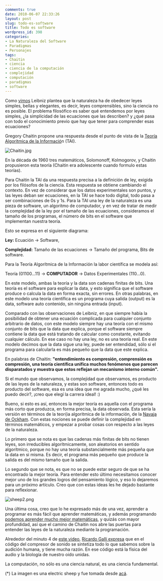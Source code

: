 ```yaml
---
comments: true
date: 2010-06-07 22:33:26
layout: post
slug: todo-es-software
title: Todo es software
wordpress_id: 398
categories:
- La Naturaleza del Software
- Paradigmas
- Personajes
tags:
- Chaitin
- ciencia
- ciencia de la computación
- complejidad
- computación
- paradigmas
- software
---
```


Como [vimos](http://www.lnds.net/blog/2010/06/leibniz-y-la-simplicidad-de-las-leyes-de-la-naturaleza.html) Leibniz plantea que la naturaleza ha de obedecer leyes simples, bellas y elegantes, es decir, leyes comprensibles, sino la ciencia no es posible. El problema filosófico es saber qué entendemos por leyes simples, ¿la simplicidad de las ecuaciones que las describen? y ¿qué pasa con todo el conocimiento previo que hay que tener para comprender esas ecuaciones?

  


Gregory Chaitin propone una respuesta desde el punto de vista de la [Teoría Algoritmica de la Informació](http://es.wikipedia.org/wiki/Teor%C3%ADa_algor%C3%ADtmica_de_la_informaci%C3%B3n)n (TAI).

  


![Chaitin.jpg](http://www.lnds.net/blog/images/Chaitin.jpg)

En la década de 1960 tres matemáticos, Solomonoff, Kolmogorov, y Chaitin propusieron esta teoría (Chaitin era adolescente cuando formulo estas teorías).

  


Para Chaitin la TAI da una  respuesta  precisa a la definición de ley, exigida por los filósofos de la ciencia. Esta respuesta se obtiene cambiando el contexto. En vez de considerar que los datos experimentales son puntos, y las leyes deban ser ecuaciones, en la TAI se hace todo digital, todo pasa a ser combinaciones de 0s y 1s. Para la TAI una ley de la naturaleza es una pieza de software, un algoritmo de computador, y en vez de tratar de medir la complejidad de la ley por el tamaño de las ecuaciones, consideramos el tamaño de los programas, el número de bits en el software que implementan nuestra teoría.

  


Esto se expresa en el siguiente diagrama:

  


**Ley:** Ecuación → Software,

**Complejidad:** Tamaño de las ecuaciones → Tamaño del programa, Bits de software.

Para la Teoría Algorítmica de la Información la labor científica se modela así:

Teoría (01100...11) → **COMPUTADOR** → Datos Experimentales (110...0).

  







En este modelo, ambas la teoría y la data son cadenas finitas de bits. Una teoría es el software para explicar la data, y esto significa que el software produce o calcula la data en forma exacta, sin errores. En otras palabras, en este modelo una teoría científica es un programa cuya salida (output) es la data, software auto contenido, sin ningúna entrada (input).

Comparado con las observaciones de Leibniz, en que siempre había la posibilidad de obtener una ecuación complicada para cualquier conjunto arbitrario de datos, con este modelo siempre hay una teoría con el mismo conjunto de bits que la data que explica, porque el software siempre contiene la data que está tratando de calcular como constante, evitando cualquier cálculo. En ese caso no hay una ley, no es una teoría real. En este modelo decimos que la data sigue una ley, puede ser entendidad, sólo si el programa para calcularla es más pequeño que la data que este explica.

En palabras de Chaitin: **"entendimiento es compresión, comprensión es compresión, una teoría científica unifica muchos fenómenos que parecen disparatados y muestra que estos reflejan un mecanismo interno común".**

Si el mundo que observamos, la complejidad que observamos, es producto de las leyes de la naturaleza, y estas son software, entonces todo es producto del software, esa es una idea que me agrada mucho, ¿qué les puedo decir?, ¡creo que elegí la carrera ideal! :)

Bueno, si esto es así, entonces la mejor teoría es aquella con el programa más corto que produzca, en forma precisa, la data observada. Esta sería la versión en términos de la teor{ia algoritmica de la información, de la [Navaja de Ockham](http://es.wikipedia.org/wiki/Navaja_de_Ockham). Con estas nociones se puede  definir la complejidad en términos matemáticos, y empezar a probar cosas con respecto a las leyes de la naturaleza.

Lo primero que se nota es que las cadenas más finitas de bits no tienen leyes, son irreducibles algorítmicamente, son aleatorios en sentido algorítmico, porque no hay una teoría substancialmente más pequeña que la data en si misma. Es decir, el programa más pequeño que produce la salida es del mismo tamaño que la salida.

Lo segundo que se nota, es que no se puede estar seguro de que se ha encontrado la mejor teoría. Para entender esto último necesitamos conocer mejor uno de los grandes logros del pensamiento lógico, y eso lo dejaremos para un próximo artículo. Creo que con estas ideas les he dejado bastante para reflexionar.

![sheep2.png](http://www.lnds.net/blog/images/sheep2.png)

Una última cosa, creo que lo he expresado más de una vez, aprender a programar es más fácil que aprender matemáticas, y además programando [podemos aprender mucho mejor matemáticas](http://www.lnds.net/blog/2009/02/un-programa-para-ensenar-matematicas.html), y quizás con mayor profundidad, así que el camino de Chaitin nos abre las puertas para entender las leyes de la naturaleza mediante la programación.

Alrededor del minuto 4 de [este video](http://www.vivamerica.com/madrid/programacion/innovacion/atomos-versus-bits/ricardo-galli-las-seducciones-de-la-informatica), [Ricardo Galli expresa](http://gallir.wordpress.com/2009/10/13/anotaciones-cientificas-de-seducciones-de-la-informatica/) que en el código del compresor de sonido se sintetiza todo lo que sabemos sobre la audición humana, y tiene mucha razón. En ese código está la física del audio y la biología de nuestro oido unidas.

La computación, no sólo es una ciencia natural, es una ciencia fundamental.

  



(*) La imagen es una electric sheep y fue tomada desde [acá](http://v2d7c.sheepserver.net/cgi/dead.cgi?id=1371).

